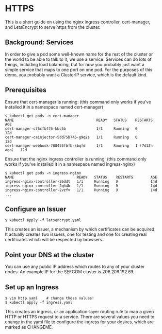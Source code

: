 # HTTPS

This is a short guide on using the nginx ingress controller, cert-manager, and LetsEncrypt to serve https from the cluster.

## Background: Services

In order to give a pod some well-known name for the rest of the cluster or the world to be able to talk to it, we use a service.
Services can do lots of things, including load balancing, but for now you probably just want a simple service that maps to one port on one pod.
For the purposes of this demo, you probably want a ClusterIP service, which is the default kind.

## Prerequisites

Ensure that cert-manager is running:
(this command only works if you've installed it in a namespace named cert-manager)

```
$ kubectl get pods -n cert-manager
NAME                                      READY   STATUS    RESTARTS        AGE
cert-manager-c76cfb476-kbc5b              1/1     Running   0               12d
cert-manager-cainjector-5dd75b745-g9q2s   1/1     Running   0               12d
cert-manager-webhook-788455fbfb-sbqfd     1/1     Running   1 (7d12h ago)   12d
```

Ensure that the nginx ingress controller is running:
(this command only works if you've installed it in a namespace named ingress-nginx)

```
$ kubectl get pods -n ingress-nginx
NAME                             READY   STATUS    RESTARTS        AGE
ingress-nginx-controller-26ddt   1/1     Running   0               14d
ingress-nginx-controller-2qh4b   1/1     Running   0               14d
ingress-nginx-controller-2vzfv   1/1     Running   0               14d
...
```

## Configure an Issuer

```
$ kubectl apply -f letsencrypt.yaml
```

This creates an issuer, a mechanism by which certificates can be acquired.
It actually creates two issuers, one for testing and one for creating real certificates which will be respected by browsers.

## Point your DNS at the cluster

You can use any public IP address which routes to any of your cluster nodes.
An example IP for the SEFCOM cluster is 206.206.192.69.

## Set up an Ingress

```
$ vim http.yaml    # change these values!
$ kubectl apply -f ingress.yaml
```

This creates an ingress, or an application-layer routing rule to map a given HTTP or HTTPS request to a service.
There are several values you need to change in the yaml file to configure the ingress for your desires, which are marked as CHANGEME.

